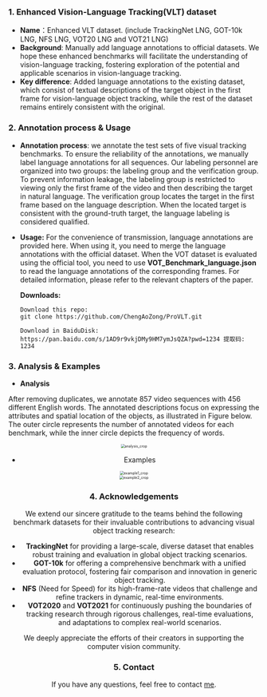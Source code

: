 ### 1. Enhanced Vision-Language Tracking(VLT) dataset

* **Name**：Enhanced VLT dataset. (include TrackingNet LNG, GOT-10k LNG, NFS LNG, VOT20 LNG and VOT21 LNG)
* **Background**: Manually add language annotations to official datasets. We hope these enhanced benchmarks will facilitate the understanding of vision-language tracking, fostering exploration of the potential and applicable scenarios in vision-language tracking.
* **Key difference**: Added language annotations to the existing dataset, which consist of textual descriptions of the target object in the first frame for vision-language object tracking, while the rest of the dataset remains entirely consistent with the original.



### 2. Annotation process & Usage

* **Annotation process**: we annotate the test sets of five visual tracking benchmarks. To ensure the reliability of the annotations, we manually label language annotations for all sequences. Our labeling personnel are organized into two groups: the labeling group and the verification group. To prevent information leakage, the labeling group is restricted to viewing only the first frame of the video and then describing the target in natural language. The verification group locates the target in the first frame based on the language description.  When the located target is consistent with the ground-truth target, the language labeling is considered qualified. 

* **Usage:** For the convenience of transmission, language annotations are provided here. When using it, you need to merge the language annotations with the official dataset. When the VOT dataset is evaluated using the official tool, you need to use **VOT_Benchmark_language.json** to read the language annotations of the corresponding frames. For detailed information, please refer to the relevant chapters of the paper.

  **Downloads:**

  ```
  Download this repo:
  git clone https://github.com/ChengAoZong/ProVLT.git
  
  Download in BaiduDisk:
  https://pan.baidu.com/s/1AD9r9vkjDMy9HM7ymJsQZA?pwd=1234 提取码: 1234 
  
  ```

  



### 3. Analysis & Examples

* **Analysis**

After removing duplicates, we annotate 857 video sequences with 456 different English words. The annotated descriptions focus on expressing the attributes and spatial location of the objects,  as illustrated in Figure below. The outer circle represents the number of annotated videos for each benchmark, while the inner circle depicts the frequency of words.

<center><img src="https://gitee.com/zong-chengao/typora_pic/raw/master/202503111348785.png" alt="analysis_crop" style="zoom:50%;" /><center>

* Examples

<center><img src="https://gitee.com/zong-chengao/typora_pic/raw/master/202503111426311.png" alt="example1_crop" style="zoom:50%;" /><center>

<center><img src="https://gitee.com/zong-chengao/typora_pic/raw/master/202503111428457.png" alt="example2_crop" style="zoom:50%;" /><center>

### 4. Acknowledgements

We extend our sincere gratitude to the teams behind the following benchmark datasets for their invaluable contributions to advancing visual object tracking research:

- **TrackingNet** for providing a large-scale, diverse dataset that enables robust training and evaluation in global object tracking scenarios.
- **GOT-10k** for offering a comprehensive benchmark with a unified evaluation protocol, fostering fair comparison and innovation in generic object tracking.
- **NFS** (Need for Speed) for its high-frame-rate videos that challenge and refine trackers in dynamic, real-time environments.
- **VOT2020** and **VOT2021** for continuously pushing the boundaries of tracking research through rigorous challenges, real-time evaluations, and adaptations to complex real-world scenarios.

We deeply appreciate the efforts of their creators in supporting the computer vision community.

### 5. Contact

If you have any questions, feel free to contact [me](chengaozong@mail.dlut.edu.cn).